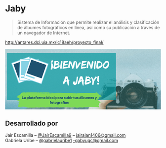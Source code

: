 # Jaby
> Sistema de Información que permite realizar el análisis y clasificación de álbumes
fotográficos en línea, así como su publicación a través de
un navegador de Internet.

http://antares.dci.uia.mx/ic18aeh/proyecto_final/

![](static/images/cover2.png)


## Desarrollado por

Jair Escamilla – [@JairEscamilla9](https://twitter.com/JairEscamilla9) – jairalan1406@gmail.com\
Gabriela Uribe – [@gabrielauribe1](https://github.com/gabrielauribe1) -gabyugc@gmail.com
